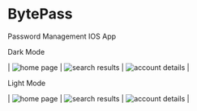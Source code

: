 # BytePass
Password Management IOS App

Dark Mode

| ![home page](images/bytepass-home-page-dark.png)  | ![search results](images/bytepass-results-list-view-dark.png) | ![account details](images/bytepass-account-detailed-view-dark.png) |

Light Mode

| ![home page](images/bytepass-home-page.png) | ![search results](images/bytepass-results-list-view.png) | ![account details](images/bytepass-account-detailed-view.png) |



